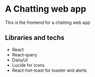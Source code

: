 # A Chatting web app
This is the frontend for a chatting web app

## Libraries and techs
- React
- React-query
- DaisyUI
- Lucide for icons
- React-hot-toast for toaster and alerts
